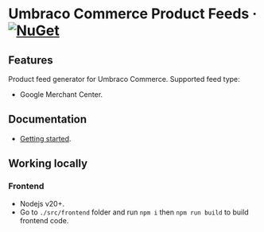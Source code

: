 # Umbraco Commerce Product Feeds &middot; [![NuGet](https://img.shields.io/nuget/v/Umbraco.Commerce.ProductFeeds.svg?style=modern&label=nuget)](https://www.nuget.org/packages/Umbraco.Commerce.ProductFeeds/) 

## Features
Product feed generator for Umbraco Commerce.
Supported feed type:
- Google Merchant Center.

## Documentation
- [Getting started](./docs/getting-started.md).


## Working locally
### Frontend
- Nodejs v20+.
- Go to `./src/frontend` folder and run `npm i` then `npm run build` to build frontend code.
